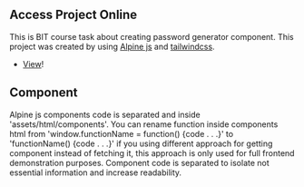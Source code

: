 ## Access Project Online

This is BIT course task about creating password generator component. This project was created by using [Alpine js](https://alpinejs.dev/) and [tailwindcss](https://tailwindcss.com/).

-   [View](https://gymmed.github.io/BIT-Alpine-Password-Generator/)!

## Component

Alpine js components code is separated and inside 'assets/html/components'. You can rename function inside components html from 'window.functionName = function() {code . . .}' to 'functionName() {code . . .}' if you using different approach for getting component instead of fetching it, this approach is only used for full frontend demonstration purposes. Component code is separated to isolate not essential information and increase readability.
